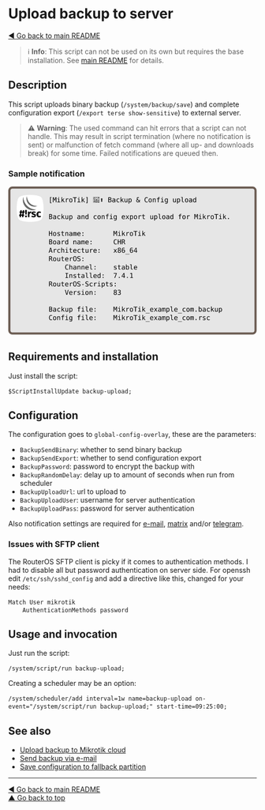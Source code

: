 Upload backup to server
=======================

[◀ Go back to main README](../README.md)

> ℹ️ **Info**: This script can not be used on its own but requires the base
> installation. See [main README](../README.md) for details.

Description
-----------

This script uploads binary backup (`/system/backup/save`) and complete
configuration export (`/export terse show-sensitive`) to external server.

> ⚠️ **Warning**: The used command can hit errors that a script can not handle.
> This may result in script termination (where no notification is sent) or
> malfunction of fetch command (where all up- and downloads break) for some
> time. Failed notifications are queued then.

### Sample notification

![backup-upload notification](backup-upload.d/notification.svg)

Requirements and installation
-----------------------------

Just install the script:

    $ScriptInstallUpdate backup-upload;

Configuration
-------------

The configuration goes to `global-config-overlay`, these are the parameters:

* `BackupSendBinary`: whether to send binary backup
* `BackupSendExport`: whether to send configuration export
* `BackupPassword`: password to encrypt the backup with
* `BackupRandomDelay`: delay up to amount of seconds when run from scheduler
* `BackupUploadUrl`: url to upload to
* `BackupUploadUser`: username for server authentication
* `BackupUploadPass`: password for server authentication

Also notification settings are required for
[e-mail](mod/notification-email.md),
[matrix](mod/notification-matrix.md) and/or
[telegram](mod/notification-telegram.md).

### Issues with SFTP client

The RouterOS SFTP client is picky if it comes to authentication methods.
I had to disable all but password authentication on server side. For openssh
edit `/etc/ssh/sshd_config` and add a directive like this, changed for your
needs:

    Match User mikrotik
        AuthenticationMethods password

Usage and invocation
--------------------

Just run the script:

    /system/script/run backup-upload;

Creating a scheduler may be an option:

    /system/scheduler/add interval=1w name=backup-upload on-event="/system/script/run backup-upload;" start-time=09:25:00;

See also
--------

* [Upload backup to Mikrotik cloud](backup-cloud.md)
* [Send backup via e-mail](backup-email.md)
* [Save configuration to fallback partition](doc/backup-partition.md)

---
[◀ Go back to main README](../README.md)  
[▲ Go back to top](#top)
